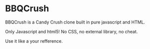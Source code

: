 # BBQCrush
BBQCrush is a Candy Crush clone built in pure javascript and HTML.

Only Javascript and html5! No CSS, no external library, no cheat.

Use it like a your refference.
